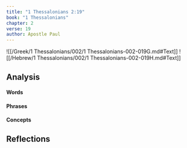 ```yaml
---
title: "1 Thessalonians 2:19"
book: "1 Thessalonians"
chapter: 2
verse: 19
author: Apostle Paul
---
```

![[/Greek/1 Thessalonians/002/1 Thessalonians-002-019G.md#Text]]
![[/Hebrew/1 Thessalonians/002/1 Thessalonians-002-019H.md#Text]]

## Analysis

#### Words

#### Phrases

#### Concepts

## Reflections
